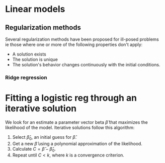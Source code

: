 # Linear models

## Regularization methods

Several regularization methods have been proposed for ill-posed problems ie those where one or more of the following properties don't apply:

* A solution exists
* The solution is unique
* The solution's behavior changes continuously with the initial conditions.

### Ridge regression

# Fitting a logistic reg through an iterative solution

We look for an estimate a parameter vector beta $\hat{\beta}$ that maximizes the likelihood of the model. Iterative solutions follow this algorithm:

1. Select $\hat{\beta}_0$, an initial guess for $\hat{\beta}$.
2. Get a new $\hat{\beta}$ using a polynomial approximation of the likelihood.
3. Calculate $C = \hat{\beta} - \hat{\beta}_0$.
4. Repeat until $C < k$, where $k$ is a convergence criterion.

